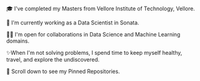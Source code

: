 🎓 I've completed my Masters from Vellore Institute of Technology, Vellore.

🌱 I'm currently working as a Data Scientist in Sonata.

🤝🏻 I'm open for collaborations in Data Science and Machine Learning domains.

✨When I'm not solving problems, I spend time to keep myself healthy, travel, and explore the undiscovered.

📌 Scroll down to see my Pinned Repositories.

<!---
amarahAI/amarahAI is a ✨ special ✨ repository because its `README.md` (this file) appears on your GitHub profile.
You can click the Preview link to take a look at your changes.
--->

